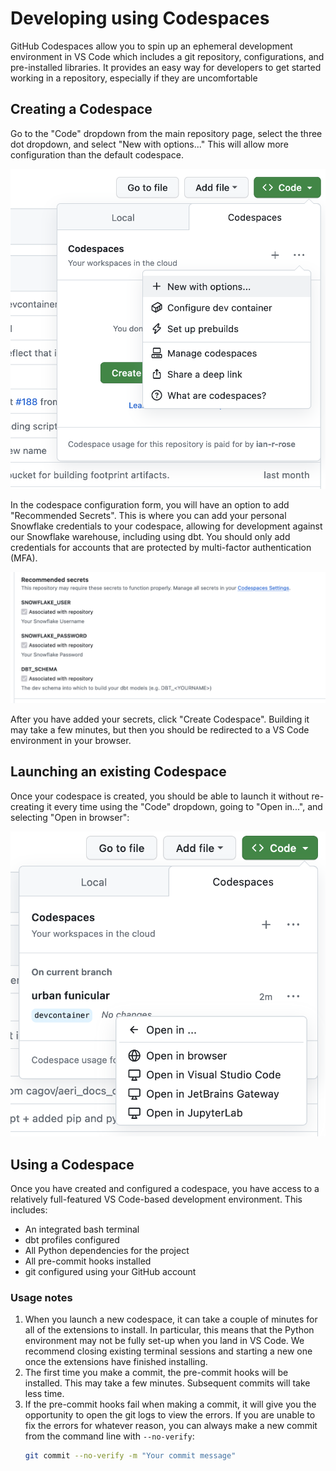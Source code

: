 # Developing using Codespaces

GitHub Codespaces allow you to spin up an ephemeral development environment in VS Code
which includes a git repository, configurations, and pre-installed libraries.
It provides an easy way for developers to get started working in a repository,
especially if they are uncomfortable

## Creating a Codespace

Go to the "Code" dropdown from the main repository page,
select the three dot dropdown, and select "New with options..."
This will allow more configuration than the default codespace.

![Create a new codespace](../images/create-new-codespace.png)

In the codespace configuration form, you will have an option to add "Recommended Secrets".
This is where you can add your personal Snowflake credentials to your codespace,
allowing for development against our Snowflake warehouse, including using dbt.
You should only add credentials for accounts that are protected by multi-factor authentication (MFA).

![Add codespace secrets](../images/codespace-secrets.png)

After you have added your secrets, click "Create Codespace".
Building it may take a few minutes,
but then you should be redirected to a VS Code environment in your browser.

## Launching an existing Codespace

Once your codespace is created, you should be able to launch it
without re-creating it every time using the "Code" dropdown,
going to "Open in...", and selecting "Open in browser":

![Launch codespace](../images/launch-codespace.png)

## Using a Codespace

Once you have created and configured a codespace,
you have access to a relatively full-featured VS Code-based development environment.
This includes:

* An integrated bash terminal
* dbt profiles configured
* All Python dependencies for the project
* All pre-commit hooks installed
* git configured using your GitHub account

### Usage notes

1. When you launch a new codespace, it can take a couple of minutes for all of the extensions to install. In particular, this means that the Python environment may not be fully set-up when you land in VS Code. We recommend closing existing terminal sessions and starting a new one once the extensions have finished installing.
1. The first time you make a commit, the pre-commit hooks will be installed. This may take a few minutes. Subsequent commits will take less time.
1. If the pre-commit hooks fail when making a commit, it will give you the opportunity to open the git logs to view the errors. If you are unable to fix the errors for whatever reason, you can always make a new commit from the command line with `--no-verify`:
    ```bash
    git commit --no-verify -m "Your commit message"
    ```
